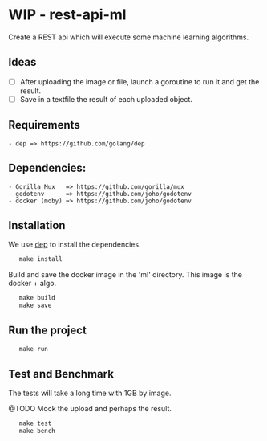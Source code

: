 # WIP - rest-api-ml

Create a REST api which will execute some machine learning algorithms.

## Ideas

- [ ] After uploading the image or file, launch a goroutine to run it and get the result.
- [ ] Save in a textfile the result of each uploaded object. 

## Requirements

    - dep => https://github.com/golang/dep

## Dependencies:

    - Gorilla Mux   => https://github.com/gorilla/mux
    - godotenv      => https://github.com/joho/godotenv
    - docker (moby) => https://github.com/joho/godotenv

## Installation

We use [dep](https://github.com/golang/dep) to install the dependencies.

 ```Makefile
    make install
 ```

Build and save the docker image in the 'ml' directory.
This image is the docker + algo.

 ```Makefile
    make build
    make save
 ```


## Run the project

 ```Makefile
    make run
 ```

## Test and Benchmark

The tests will take a long time with 1GB by image.

@TODO Mock the upload and perhaps the result.

 ```Makefile
    make test
    make bench
```
